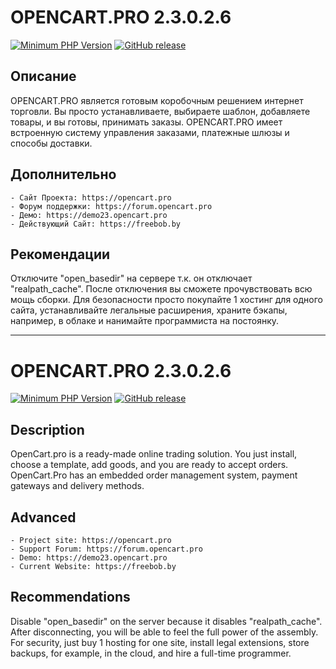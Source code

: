 # OPENCART.PRO 2.3.0.2.6
[![Minimum PHP Version](https://img.shields.io/badge/php-8.4%20%3E%3D%205.4-8892BF.svg)](https://php.net/)
[![GitHub release](https://img.shields.io/badge/release-v2.3.0.2.6-007ec6.svg)](https://github.com/BuslikDrev/OpenCart.CMS-2.3.0.2.6)

## Описание
OPENCART.PRO  является  готовым коробочным решением интернет торговли. Вы просто устанавливаете, выбираете шаблон, добавляете товары, и вы готовы, принимать заказы. OPENCART.PRO имеет встроенную систему  управления заказами, платежные шлюзы и способы доставки.

## Дополнительно
	- Сайт Проекта: https://opencart.pro
	- Форум поддержки: https://forum.opencart.pro
	- Демо: https://demo23.opencart.pro
 	- Действующий Сайт: https://freebob.by

## Рекомендации
Отключите "open_basedir" на сервере т.к. он отключает "realpath_cache". После отключения вы сможете прочувствовать всю мощь сборки.
Для безопасности просто покупайте 1 хостинг для одного сайта, устанавливайте легальные расширения, храните бэкапы, например, в облаке и нанимайте программиста на постоянку.

------

# OPENCART.PRO 2.3.0.2.6
[![Minimum PHP Version](https://img.shields.io/badge/php-8.1%20%3E%3D%205.4-8892BF.svg)](https://php.net/)
[![GitHub release](https://img.shields.io/badge/release-v2.3.0.2.6-007ec6.svg)](https://github.com/BuslikDrev/OpenCart.CMS-2.3.0.2.6)

## Description
OpenCart.pro is a ready-made online trading solution. You just install, choose a template, add goods, and you are ready to accept orders. OpenCart.Pro has an embedded order management system, payment gateways and delivery methods.

## Advanced
	- Project site: https://opencart.pro
	- Support Forum: https://forum.opencart.pro
	- Demo: https://demo23.opencart.pro
	- Current Website: https://freebob.by

## Recommendations
Disable "open_basedir" on the server because it disables "realpath_cache". After disconnecting, you will be able to feel the full power of the assembly.
For security, just buy 1 hosting for one site, install legal extensions, store backups, for example, in the cloud, and hire a full-time programmer.
